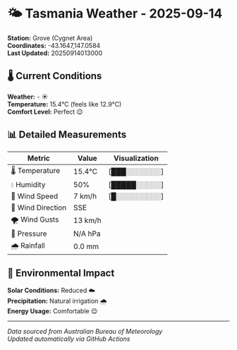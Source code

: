 # 🌤️ Tasmania Weather - 2025-09-14

**Station:** Grove (Cygnet Area)  
**Coordinates:** -43.1647,147.0584  
**Last Updated:** 20250914013000

## 🌡️ Current Conditions

**Weather:** - ☀️  
**Temperature:** 15.4°C (feels like 12.9°C)  
**Comfort Level:** Perfect 😌

## 📊 Detailed Measurements

| Metric | Value | Visualization |
|--------|-------|---------------|
| 🌡️ Temperature | 15.4°C | [███░░░░░░░] |
| 💧 Humidity | 50% | [█████░░░░░] |
| 💨 Wind Speed | 7 km/h | [█░░░░░░░░░] |
| 🧭 Wind Direction | SSE | |
| 🌪️ Wind Gusts | 13 km/h | |
| 🔽 Pressure | N/A hPa | |
| 🌧️ Rainfall | 0.0 mm | |

## 🌱 Environmental Impact

**Solar Conditions:** Reduced ☁️  
**Precipitation:** Natural irrigation 🌧️  
**Energy Usage:** Comfortable 😌

---
*Data sourced from Australian Bureau of Meteorology*  
*Updated automatically via GitHub Actions*
